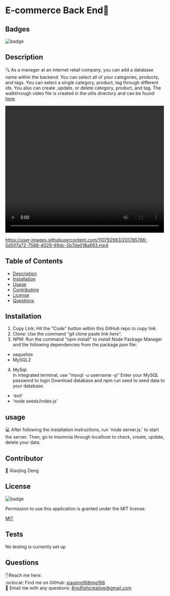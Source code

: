<h1>E-commerce Back End👋</h1>

## Badges

![badge](https://img.shields.io/badge/license-MIT-brightgreen)


## Description
🔍 As a manager at an internet retail company, you can add a database name within the backend. You can select all of your categories, products, and tags. You can select a single category, product, tag through different ids. You also can create ,update, or delete category, product, and tag. The walkthrough video file is created in the utils directory and can be found [here](utils/E-Commerce-2.mp4).

<video  width="500" height="400" controls>
  <source src="utils/E-Commerce-2.mp4" type="video/mp4">
</video>


https://user-images.githubusercontent.com/110792983/201785786-5d507a72-7588-4029-99dc-5b7de018a893.mp4




## Table of Contents
- [Description](#description)
- [Installation](#installation)
- [Usage](#usage)
- [Contributing](#contributing)
- [License](#license)
- [Questions](#questions)


## Installation
1. Copy Link: Hit the "Code" button within this GitHub repo to  copy link.<br/>
2. Clone: Use the command "git clone paste link here".<br/>
3. NPM: Run the command "npm install" to install Node Package  Manager and the following dependencies from the package.json file:<br/>
-  sequelize<br/>
-  MySQL2<br/>
4. MySql:<br/>
In integrated terminal, use "mysql -u username -p"
Enter your MySQL password to login
Download database and npm run seed to seed data to your database.
-  'exit'<br/>
- 'node seeds/index.js'

   


## usage
💻 After following the installation instructions, run 'node server.js.' to start the server. Then, go to Insomnia through localhost to check, create, update, delete your data.



## Contributor
👥 Xiaojing Deng


## License

![badge](https://img.shields.io/badge/license-MIT-brightgreen)</br>
<p>Permission to use this application is granted under the MIT license.</p>
 
[MIT](https://choosealicense.com/licenses/mit)



## Tests
No testing is currently set up

## Questions
✋Reach me here:<br/>
:octocat: Find me on GitHub: [xiaojing168jmg168](https://github.com/xiaojing168jmg168)<br/>
📩 Email me with any questions: 8redfishcreative@gmail.com



